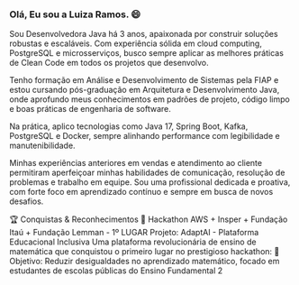 ### Olá, Eu sou a Luiza Ramos. 😄
Sou Desenvolvedora Java há 3 anos, apaixonada por construir soluções robustas e escaláveis. Com experiência sólida em cloud computing, PostgreSQL e microsserviços, busco sempre aplicar as melhores práticas de Clean Code em todos os projetos que desenvolvo.

Tenho formação em Análise e Desenvolvimento de Sistemas pela FIAP e estou cursando pós-graduação em Arquitetura e Desenvolvimento Java, onde aprofundo meus conhecimentos em padrões de projeto, código limpo e boas práticas de engenharia de software.

Na prática, aplico tecnologias como Java 17, Spring Boot, Kafka, PostgreSQL e Docker, sempre alinhando performance com legibilidade e manutenibilidade.

Minhas experiências anteriores em vendas e atendimento ao cliente permitiram aperfeiçoar minhas habilidades de comunicação, resolução de problemas e trabalho em equipe. Sou uma profissional dedicada e proativa, com forte foco em aprendizado contínuo e sempre em busca de novos desafios.

🏆 Conquistas & Reconhecimentos
🥇 Hackathon AWS + Insper + Fundação Itaú + Fundação Lemman - 1º LUGAR
Projeto: AdaptAI - Plataforma Educacional Inclusiva
Uma plataforma revolucionária de ensino de matemática que conquistou o primeiro lugar no prestigioso hackathon:
🎯 Objetivo: Reduzir desigualdades no aprendizado matemático, focado em estudantes de escolas públicas do Ensino Fundamental 2
</div>



